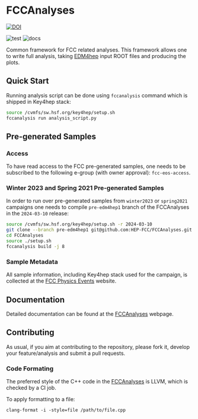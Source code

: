 # FCCAnalyses

[![DOI](https://zenodo.org/badge/177151745.svg)](https://zenodo.org/doi/10.5281/zenodo.4767810)

![test](https://github.com/HEP-FCC/FCCAnalyses/actions/workflows/test.yml/badge.svg)
![docs](https://github.com/HEP-FCC/FCCAnalyses/actions/workflows/docs.yml/badge.svg)

Common framework for FCC related analyses. This framework allows one to write
full analysis, taking [EDM4hep](https://github.com/key4hep/EDM4hep) input ROOT
files and producing the plots.


## Quick Start

Running analysis script can be done using `fccanalysis` command which is
shipped in Key4hep stack:

```sh
source /cvmfs/sw.hsf.org/key4hep/setup.sh
fccanalysis run analysis_script.py
```


## Pre-generated Samples

### Access

To have read access to the FCC pre-generated samples, one needs to be subscribed to
the following e-group (with owner approval): `fcc-eos-access`.


### Winter 2023 and Spring 2021 Pre-generated Samples

In order to run over pre-generated samples from `winter2023` or `spring2021`
campaigns one needs to compile `pre-edm4hep1` branch of the FCCAnalyses in the
`2024-03-10` release:

   ```sh
   source /cvmfs/sw.hsf.org/key4hep/setup.sh -r 2024-03-10
   git clone --branch pre-edm4hep1 git@github.com:HEP-FCC/FCCAnalyses.git
   cd FCCAnalyses
   source ./setup.sh
   fccanalysis build -j 8
   ```


### Sample Metadata

All sample information, including Key4hep stack used for the campaign, is
collected at the
[FCC Physics Events](https://fcc-physics-events.web.cern.ch/)
website.


## Documentation

Detailed documentation can be found at the
[FCCAnalyses](https://hep-fcc.github.io/FCCAnalyses/) webpage.


## Contributing

As usual, if you aim at contributing to the repository, please fork it, develop
your feature/analysis and submit a pull requests.


### Code Formating

The preferred style of the C++ code in the
[FCCAnalyses](https://hep-fcc.github.io/FCCAnalyses/) is LLVM, which is checked
by a CI job.

To apply formatting to a file:
```
clang-format -i -style=file /path/to/file.cpp
```
